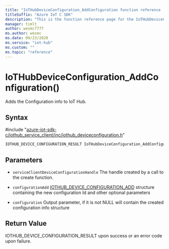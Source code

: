 ```yaml
---                             
title: "IoTHubDeviceConfiguration_AddConfiguration function reference | Microsoft Docs" 
titleSuffix: "Azure IoT C SDK"            
description: "This is the function reference page for the IoTHubDeviceConfiguration_AddConfiguration() function in the Azure IoT C SDK. This SDK is used with Azure IoT Hub and Azure IoT Hub Device Provisioning Service"            
manager: timlt                 
author: wesmc7777              
ms.author: wesmc               
ms.date: 09/23/2020                    
ms.service: "iot-hub"             
ms.custom: ""                
ms.topic: "reference"        
---                            
```


# IoTHubDeviceConfiguration_AddConfiguration()

Adds the Configuration info to IoT Hub.

## Syntax

\#include "[azure-iot-sdk-c/iothub_service_client/inc/iothub_deviceconfiguration.h](../iothub-deviceconfiguration-h.md)"  
```C
IOTHUB_DEVICE_CONFIGURATION_RESULT IoTHubDeviceConfiguration_AddConfiguration(IOTHUB_SERVICE_CLIENT_DEVICE_CONFIGURATION_HANDLE  MU_C2);
```

## Parameters
* `serviceClientDeviceConfigurationHandle` The handle created by a call to the create function. 

* `configurationAdd` [IOTHUB_DEVICE_CONFIGURATION_ADD](../iothub-deviceconfiguration-h.md#iothub_device_configuration_add) structure containing the new configuration Id and other optional parameters 

* `configuration` Output parameter, if it is not NULL will contain the created configuration info structure

## Return Value
IOTHUB_DEVICE_CONFIGURATION_RESULT upon success or an error code upon failure.

